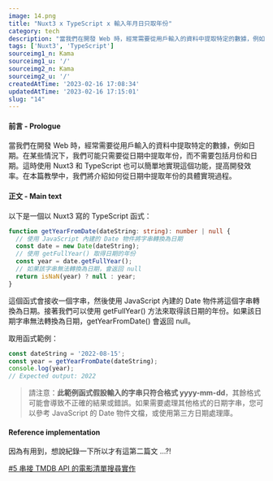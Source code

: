 ```yaml
---
image: 14.png
title: "Nuxt3 x TypeScript x 輸入年月日只取年份"
category: tech
description: "當我們在開發 Web 時，經常需要從用戶輸入的資料中提取特定的數據，例如日期。在某些情況下，我們可能只需要從日期中提取年份，而不需要包括月份和日期。"
tags: ['Nuxt3', 'TypeScript']
sourceimg1_n: Kama
sourceimg1_u: '/'
sourceimg2_n: Kama
sourceimg2_u: '/'
createdAtTime: '2023-02-16 17:08:34'
updatedAtTime: '2023-02-16 17:15:01'
slug: "14"
---
```


#### 前言 - Prologue

當我們在開發 Web 時，經常需要從用戶輸入的資料中提取特定的數據，例如日期。在某些情況下，我們可能只需要從日期中提取年份，而不需要包括月份和日期。這時使用 Nuxt3 和 TypeScript 也可以簡單地實現這個功能，提高開發效率。在本篇教學中，我們將介紹如何從日期中提取年份的具體實現過程。

#### 正文 - Main text

以下是一個以 Nuxt3 寫的 TypeScript 函式：
```ts
function getYearFromDate(dateString: string): number | null {
  // 使用 JavaScript 內建的 Date 物件將字串轉換為日期
  const date = new Date(dateString);
  // 使用 getFullYear() 取得日期的年份
  const year = date.getFullYear();
  // 如果該字串無法轉換為日期，會返回 null
  return isNaN(year) ? null : year;
}
```

這個函式會接收一個字串，然後使用 JavaScript 內建的 Date 物件將這個字串轉換為日期。接著我們可以使用 getFullYear() 方法來取得該日期的年份。如果該日期字串無法轉換為日期，getYearFromDate() 會返回 null。

取用函式範例：

```ts
const dateString = '2022-08-15';
const year = getYearFromDate(dateString);
console.log(year);
// Expected output: 2022
```

> 請注意：**此範例函式假設輸入的字串只符合格式 yyyy-mm-dd**，其餘格式可能會導致不正確的結果或錯誤。如果需要處理其他格式的日期字串，您可以參考 JavaScript 的 Date 物件文檔，或使用第三方日期處理庫。

#### Reference implementation

因為有用到，想說紀錄一下所以才有這第二篇文 ...?!

[#5 串接 TMDB API 的電影清單搜尋實作](portfolio-TMDBMVAPP-MoviesApp)